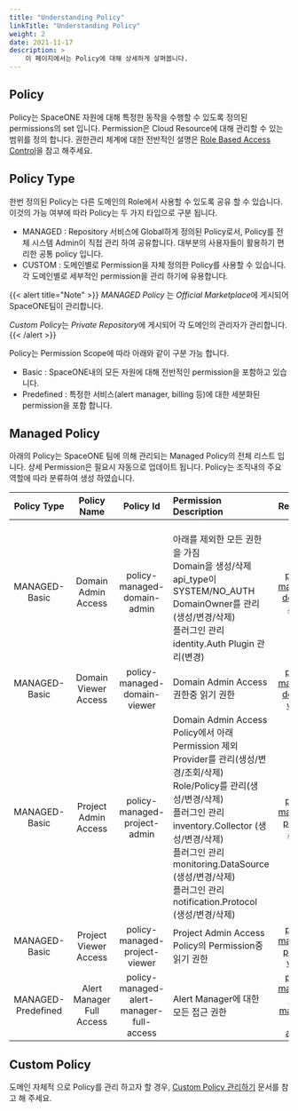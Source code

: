 ```yaml
---
title: "Understanding Policy"
linkTitle: "Understanding Policy"
weight: 2
date: 2021-11-17
description: >
    이 페이지에서는 Policy에 대해 상세하게 살펴봅니다. 
---
```



## Policy

Policy는 SpaceONE 자원에 대해 특정한 동작을 수행할 수 있도록 정의된 permissions의 set 입니다.
Permission은 Cloud Resource에 대해 관리할 수 있는 범위를 정의 합니다. 
권한관리 체계에 대한 전반적인 설명은 [Role Based Access Control](/ko/docs/concepts/identity/rbac/)을 참고 해주세요. 


## Policy Type

한번 정의된 Policy는 다른 도메인의 Role에서 사용할 수 있도록 공유 할 수 있습니다. 이것의 가능 여부에 따라 Policy는 두 가지 타입으로 구분 됩니다.
- MANAGED : Repository 서비스에 Global하게 정의된 Policy로서, Policy를 전체 시스템 Admin이 직접 관리 하여 공유합니다. 대부분의 사용자들이 활용하기 편리한 공통 policy 입니다.
- CUSTOM : 도메인별로 Permission을 자체 정의한 Policy를 사용할 수 있습니다. 각 도메인별로 세부적인 permission을 관리 하기에 유용합니다.

{{< alert title="Note" >}}
*MANAGED Policy* 는 *Official Marketplace*에 게시되어 SpaceONE팀이 관리합니다.

*Custom Policy*는 *Private Repository*에 게시되어 각 도메인의 관리자가 관리합니다.
{{< /alert >}}

Policy는 Permission Scope에 따라 아래와 같이 구분 가능 합니다. 
- Basic : SpaceONE내의 모든 자원에 대해 전반적인 permission을 포함하고 있습니다. 
- Predefined : 특정한 서비스(alert manager, billing 등)에 대한 세분화된 permission을 포함 합니다. 

## Managed Policy

아래의 Policy는 SpaceONE 팀에 의해 관리되는 Managed Policy의 전체 리스트 입니다.
상세 Permission은 필요시 자동으로 업데이트 됩니다. Policy는 조직내의 주요 역할에 따라 분류하여 생성 하였습니다.

|    Policy Type     |        Policy Name        |                Policy Id                 | Permission Description                                                                                                                                                                                                                              |                                                                           Reference                                                                           |
|:------------------:|:-------------------------:|:----------------------------------------:|:----------------------------------------------------------------------------------------------------------------------------------------------------------------------------------------------------------------------------------------------------|:-------------------------------------------------------------------------------------------------------------------------------------------------------------:|
|   MANAGED-Basic    |    Domain Admin Access    |       policy-managed-domain-admin        | <br> 아래를 제외한 모든 권한을 가짐 <br> Domain을 생성/삭제 <br> api_type이 SYSTEM/NO_AUTH <br>DomainOwner를 관리(생성/변경/삭제) <br>플러그인 관리 identity.Auth Plugin 관리(변경)                                                                                                       |                [policy-managed-domain-admin](https://github.com/spaceone-dev/managed-policy/blob/master/basic_policy/domain_admin_policy.yml)                 |
|   MANAGED-Basic    |   Domain Viewer Access    |       policy-managed-domain-viewer       | Domain Admin Access 권한중 읽기 권한                                                                                                                                                                                                                       |              [policy-managed-domain-viewer](https://github.com/spaceone-dev/managed-policy/blob/master/basic_policy/domain_readonly_policy.yml)               |
|   MANAGED-Basic    |   Project Admin Access    |       policy-managed-project-admin       | Domain Admin Access Policy에서 아래 Permission 제외 <br> Provider를 관리(생성/변경/조회/삭제) <br> Role/Policy를 관리(생성/변경/삭제) <br> 플러그인 관리 inventory.Collector (생성/변경/삭제) <br> 플러그인 관리 monitoring.DataSource (생성/변경/삭제) <br> 플러그인 관리 notification.Protocol (생성/변경/삭제) |               [policy-managed-project-admin](https://github.com/spaceone-dev/managed-policy/blob/master/basic_policy/project_admin_policy.yml)                |
|   MANAGED-Basic    |   Project Viewer Access   |      policy-managed-project-viewer       | Project Admin Access Policy의 Permission중 읽기 권한                                                                                                                                                                                                      |             [policy-managed-project-viewer](https://github.com/spaceone-dev/managed-policy/blob/master/basic_policy/project_readonly_policy.yml)              |
| MANAGED-Predefined | Alert Manager Full Access | policy-managed-alert-manager-full-access | Alert Manager에 대한 모든 접근 권한                                                                                                                                                                                                                          | [policy-managed-alert-manager-full-access](https://github.com/spaceone-dev/managed-policy/blob/master/predefined-policy/alert_manager_full_access_policy.yml) |


## Custom Policy

도메인 자체적 으로 Policy를 관리 하고자 할 경우, [Custom Policy 관리하기](/ko/docs/guides/advanced/spaceone_cli/managing_role_policy/) 문서를 참고 해 주세요. 


